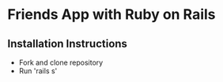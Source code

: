 # Friends App with Ruby on Rails

## Installation Instructions

- Fork and clone repository
- Run 'rails s'
